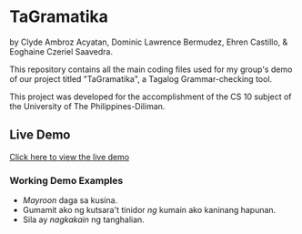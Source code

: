 # TaGramatika

by Clyde Ambroz Acyatan, Dominic Lawrence Bermudez, Ehren Castillo, & Eoghaine Czeriel Saavedra.

This repository contains all the main coding files used for my group's demo of our project titled "TaGramatika", a Tagalog Grammar-checking tool.

This project was developed for the accomplishment of the CS 10 subject of the University of The Philippines-Diliman.

## Live Demo

[Click here to view the live demo](https://ehrelevant.github.io/tagramatika/)

### Working Demo Examples

- *Mayroon* daga sa kusina.
- Gumamit ako ng kutsara't tinidor *ng* kumain ako kaninang hapunan.
- Sila ay *nagkakain* ng tanghalian.
